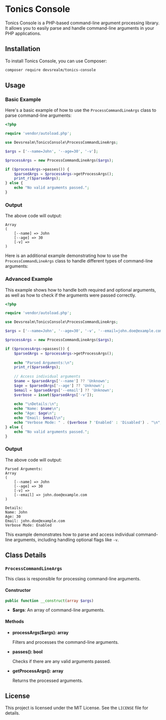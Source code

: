 # Tonics Console

Tonics Console is a PHP-based command-line argument processing library. It allows you to easily parse and handle command-line arguments in your PHP applications.

## Installation

To install Tonics Console, you can use Composer:

```sh
composer require devsrealm/tonics-console
```

## Usage

### Basic Example

Here's a basic example of how to use the `ProcessCommandLineArgs` class to parse command-line arguments:

```php
<?php

require 'vendor/autoload.php';

use Devsrealm\TonicsConsole\ProcessCommandLineArgs;

$args = ['--name=John', '--age=30', '-v'];

$processArgs = new ProcessCommandLineArgs($args);

if ($processArgs->passes()) {
    $parsedArgs = $processArgs->getProcessArgs();
    print_r($parsedArgs);
} else {
    echo "No valid arguments passed.";
}
```

### Output

The above code will output:

```
Array
(
    [--name] => John
    [--age] => 30
    [-v] => 
)
```

Here is an additional example demonstrating how to use the `ProcessCommandLineArgs` class to handle different types of command-line arguments:

### Advanced Example

This example shows how to handle both required and optional arguments, as well as how to check if the arguments were passed correctly.

```php
<?php

require 'vendor/autoload.php';

use Devsrealm\TonicsConsole\ProcessCommandLineArgs;

$args = ['--name=John', '--age=30', '-v', '--email=john.doe@example.com'];

$processArgs = new ProcessCommandLineArgs($args);

if ($processArgs->passes()) {
    $parsedArgs = $processArgs->getProcessArgs();
    
    echo "Parsed Arguments:\n";
    print_r($parsedArgs);
    
    // Access individual arguments
    $name = $parsedArgs['--name'] ?? 'Unknown';
    $age = $parsedArgs['--age'] ?? 'Unknown';
    $email = $parsedArgs['--email'] ?? 'Unknown';
    $verbose = isset($parsedArgs['-v']);
    
    echo "\nDetails:\n";
    echo "Name: $name\n";
    echo "Age: $age\n";
    echo "Email: $email\n";
    echo "Verbose Mode: " . ($verbose ? 'Enabled' : 'Disabled') . "\n";
} else {
    echo "No valid arguments passed.";
}
```

### Output

The above code will output:

```
Parsed Arguments:
Array
(
    [--name] => John
    [--age] => 30
    [-v] =>
    [--email] => john.doe@example.com
)

Details:
Name: John
Age: 30
Email: john.doe@example.com
Verbose Mode: Enabled
```

This example demonstrates how to parse and access individual command-line arguments, including handling optional flags like `-v`.

## Class Details

### `ProcessCommandLineArgs`

This class is responsible for processing command-line arguments.

#### Constructor

```php
public function __construct(array $args)
```

- **$args**: An array of command-line arguments.

#### Methods

- **processArgs($args): array**

  Filters and processes the command-line arguments.

- **passes(): bool**

  Checks if there are any valid arguments passed.

- **getProcessArgs(): array**

  Returns the processed arguments.

## License

This project is licensed under the MIT License. See the `LICENSE` file for details.
